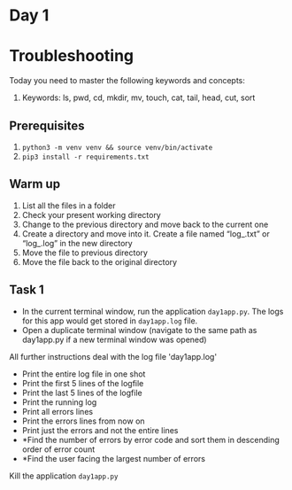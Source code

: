 # Day 1

# Troubleshooting
Today you need to master the following keywords and concepts:
1. Keywords: ls, pwd, cd, mkdir, mv, touch, cat, tail, head, cut, sort


## Prerequisites

1. ```python3 -m venv venv && source venv/bin/activate```
2. ```pip3 install -r requirements.txt```

## Warm up

1. List all the files in a folder
2. Check your present working directory
3. Change to the previous directory and move back to the current one
4. Create a directory and move into it. Create a file named “log_<name>.txt” or “log_<name>.log” in the new directory
5. Move the file to previous directory
6. Move the file back to the original directory

## Task 1

- In the current terminal window, run the application ```day1app.py```. The logs for this app would get stored in ```day1app.log``` file.
- Open a duplicate terminal window (navigate to the same path as day1app.py if a new terminal window was opened)

All further instructions deal with the log file 'day1app.log'
- Print the entire log file in one shot
- Print the first 5 lines of the logfile
- Print the last 5 lines of the logfile
- Print the running log
- Print all errors lines
- Print the errors lines from now on
- Print just the errors and not the entire lines
- *Find the number of errors by error code and sort them in descending order of error count
- *Find the user facing the largest number of errors

Kill the application ```day1app.py```